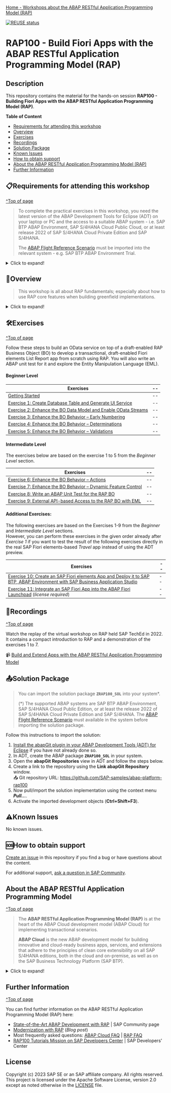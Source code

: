[Home - Workshops about the ABAP RESTful Application Programming Model (RAP)](https://github.com/SAP-samples/abap-platform-rap-workshops/blob/main/README.md)

[![REUSE status](https://api.reuse.software/badge/github.com/SAP-samples/abap-platform-rap100)](https://api.reuse.software/info/github.com/SAP-samples/abap-platform-rap100)

<!--
# SAP-samples/repository-template
This default template for SAP Samples repositories includes files for README, LICENSE, and .reuse/dep5. All repositories on github.com/SAP-samples will be created based on this template.

# Containing Files

1. The LICENSE file:
In most cases, the license for SAP sample projects is `Apache 2.0`.

2. The .reuse/dep5 file: 
The [Reuse Tool](https://reuse.software/) must be used for your samples project. You can find the .reuse/dep5 in the project initial. Please replace the parts inside the single angle quotation marks < > by the specific information for your repository.

3. The README.md file (this file):
Please edit this file as it is the primary description file for your project. You can find some placeholder titles for sections below.
-->

# RAP100 - Build Fiori Apps with the ABAP RESTful Application Programming Model (RAP)
<!-- Please include descriptive title -->

<!--- Register repository https://api.reuse.software/register, then add REUSE badge:
[![REUSE status](https://api.reuse.software/badge/github.com/SAP-samples/REPO-NAME)](https://api.reuse.software/info/github.com/SAP-samples/REPO-NAME)
-->

## Description
<!-- Please include SEO-friendly description -->

This repository contains the material for the hands-on session **RAP100 - Building Fiori Apps with the ABAP RESTful Application Programming Model (RAP)**. 

**Table of Content**
- [Requirements for attending this workshop](#requirements-for-attending-this-workshop)
- [Overview](#overview)
- [Exercises](#exercises)
- [Recordings](#recordings)
- [Solution Package](#solution-package)
- [Known Issues](#known-issues)
- [How to obtain support](#how-to-obtain-support)
- [About the ABAP RESTful Application Programming Model (RAP)](#about-the-abap-restful-application-programming-model)
- [Further Information](#further-information)

## 📋Requirements for attending this workshop 
[^Top of page](#)

> To complete the practical exercises in this workshop, you need the latest version of the ABAP Development Tools for Eclipse (ADT) on your laptop or PC and the access to a suitable ABAP system - i.e. SAP BTP ABAP Environment, SAP S/4HANA Cloud Public Cloud, or at least release 2022 of SAP S/4HANA Cloud Private Edition and SAP S/4HANA.
> 
> The [ABAP Flight Reference Scenario](https://github.com/SAP-samples/abap-platform-refscen-flight) must be imported into the relevant system - e.g. SAP BTP ABAP Environment Trial. 

<details>
  <summary>Click to expand!</summary>

The requirements to follow the exercises in this repository are:
1. [Install the latest Eclipse platform and the latest ABAP Development Tools (ADT) plugin](https://developers.sap.com/tutorials/abap-install-adt.html)
2. [Create an user on the SAP BTP ABAP Environment Trial](https://developers.sap.com/tutorials/abap-environment-trial-onboarding.html) (_Read exception below_)
3. [Create an ABAP Cloud Project](https://developers.sap.com/tutorials/abap-environment-create-abap-cloud-project.html)
4. [Adapt the Web Browser settings in your ADT installation](https://github.com/SAP-samples/abap-platform-rap-workshops/blob/main/requirements_rap_workshops.md#4-adapt-the-web-browser-settings-in-your-adt-installation)   

>> ⚠ **Exception regarding SAP-led events such as "ABAP Developer Day" and "SAP CodeJam"**:   
>> → A dedicated ABAP system for the hands-on workshop participants will be provided.   
>> → Access to the system details for the workshop will be provided by the instructors during the session.
>> 
</details>

## 🔎Overview

<!-- #### Current Business Scenario -->
> This workshop is all about RAP fundamentals; especially about how to use RAP core features when building greenfield implementations.

<details>
  <summary>Click to expand!</summary>
  
In this hands-on session we will guide you through the development of the OData service of a SAP Fiori elements based _Travel Processing App_ with RAP, using the _managed_ business object (BO) runtime implementation with semantic key and internal unmanaged early numbering. We will give you more details on the scenario in the different exercises.

The resulting app will look like this:

![Travel App](exercises/images/rap100_travelapp01.png)

The OData service you are going to implement is based on the _ABAP Flight Reference Scenario_. To set the business context, the scenario is the following: The department responsible for managing worldwide Travels for multiple Agencies is requesting you to build a new Fiori app with draft capabilities for processing (i.e. creating, updating and deleting) Travels.

Below is the simplified data model underlying the app.

![Travel App](exercises/images/rap100_datamodel01.png)

> **Please note**:   
> The purpose of the different exercises is to show you how to implement the different RAP core features - and less on having the perfect business scenario.
> To remove a certain complexity in the implementation, we will use a very simplified data model with only one BO node, the _Travel_ entity.   
> For implementation examples with more than one BO node, you can have a look at:
> - Workshop **[DEV260](../readme.md)**
> - RAP Development Guide on the SAP Help Portal: **[Develop Applications](https://help.sap.com/viewer/923180ddb98240829d935862025004d6/Cloud/en-US/4cff5dff7f2642cab54e993c840a163e.html)**

</details>


## 🛠Exercises
[^Top of page](#)

Follow these steps to build an OData service on top of a draft-enabled RAP Business Object (BO) to develop a transactional, draft-enabled Fiori elements List Report app from scratch using RAP. You will also write an ABAP unit test for it and explore the Entity Manipulation Language (EML).

#### Beginner Level

<!--
> ⚠️ Skip the _Getting Started_ exercise and start directly with [Exercise 1](exercises/ex01/README.md) 
-->

| Exercises | -- |
| ------------- |  -- |
| [Getting Started](exercises/ex0/README.md) | -- |
| [Exercise 1: Create Database Table and Generate UI Service](exercises/ex01/README.md) | -- |
| [Exercise 2: Enhance the BO Data Model and Enable OData Streams](exercises/ex02/README.md) | -- |
| [Exercise 3: Enhance the BO Behavior – Early Numbering](exercises/ex03/README.md) | -- |
| [Exercise 4: Enhance the BO Behavior – Determinations](exercises/ex04/README.md) | -- |
| [Exercise 5: Enhance the BO Behavior – Validations](exercises/ex05/README.md) | -- |

#### Intermediate Level
The exercises below are based on the exercise 1 to 5 from the _Beginner Level_ section.

| Exercises | -- |
| ------------- |  -- |
| [Exercise 6: Enhance the BO Behavior – Actions](exercises/ex06/README.md) | -- |
| [Exercise 7: Enhance the BO Behavior – Dynamic Feature Control](exercises/ex07/README.md) | -- |
| [Exercise 8: Write an ABAP Unit Test for the RAP BO](exercises/ex08/README.md) | -- |
| [Exercise 9: External API-based Access to the RAP BO with EML](exercises/ex09/README.md) | -- |

#### Additional Exercises: 
The following exercises are based on the Exercises 1-9 from the _Beginner_ and _Intermediate Level_ sections.   
However, you can perform these exercises in the given order already after _Exercise 1_ if you want to test the result of the following exercises directly in the real SAP Fiori elements-based _Travel_ app instead of using the ADT preview.

| Exercises | -- |
| ------------- |  -- |
| [Exercise 10: Create an SAP Fiori elements App and Deploy it to SAP BTP, ABAP Environment with SAP Business Application Studio](https://developers.sap.com/tutorials/abap-environment-deploy-fiori-elements-ui.html) | -- |
| [Exercise 11: Integrate an SAP Fiori App into the ABAP Fiori Launchpad](https://developers.sap.com/tutorials/abap-environment-integrate-app-into-flp.html) (_license required_)| -- |

   
## 🔁Recordings
[^Top of page](#)

Watch the replay of the virtual workshop on RAP held SAP TechEd in 2022. It contains a compact introduction to RAP and a demonstration of the exercises 1 to 7.

📹 <a href="http://www.youtube.com/watch?feature=player_embedded&v=BNoUYkizM30" target="_blank">Build and Extend Apps with the ABAP RESTful Application Programming Model</a> 

## 📤Solution Package

> You can import the solution package **`ZRAP100_SOL`** into your system*. 
>
> (*) The supported ABAP systems are SAP BTP ABAP Environment, SAP S/4HANA Cloud Public Edition, or at least the release 2022 of SAP S/4HANA Cloud Private Edition and SAP S/4HANA.
> The [ABAP Flight Reference Scenario](https://github.com/SAP-samples/abap-platform-refscen-flight) must available in the system before importing the solution package.

Follow this instructions to import the solution:

1. [Install the abapGit plugin in your ABAP Development Tools (ADT) for Eclipse](https://developers.sap.com/tutorials/abap-install-abapgit-plugin.html) if you have not already done so.
2. In ADT, create the ABAP package **`ZRAP100_SOL`** in your system.
3. Open the **abapGit Repositories** view in ADT and follow the steps below.  
4. Create a link to the repository using the **Link abapGit Repository** window.    
    📤 Git repository URL: https://github.com/SAP-samples/abap-platform-rap100
5. Now pull/import the solution implementation using the context menu _**Pull...**_.
6. Activate the imported development objects (**Ctrl+Shift+F3**).

## ⚠Known Issues
No known issues. 

## 🆘How to obtain support
[Create an issue](../../issues) in this repository if you find a bug or have questions about the content.
 
For additional support, [ask a question in SAP Community](https://answers.sap.com/questions/ask.html).

## About the ABAP RESTful Application Programming Model
[^Top of page](#)

> The **ABAP RESTful Application Programming Model (RAP)** is at the heart of the ABAP Cloud development model (ABAP Cloud) for implementing transactional scenarios.
> 
> **ABAP Cloud** is the new ABAP development model for building innovative and cloud-ready business apps, services, and extensions that adhere to the principles of clean core extensibility on all SAP S/4HANA editions, both in the cloud and on-premise, as well as on the SAP Business Technology Platform (SAP BTP).

<details>
<summary>Click to expand!</summary>

The _ABAP RESTful Application Programming Model_ (RAP) is an enabler for improving the user experience and innovating business processes in ABAP-based SAP solutions by leveraging SAP Fiori, SAP HANA, and the cloud. 

RAP offers a set of concepts, tools, languages, and powerful frameworks for efficiently building cloud-ready, transactional SAP Fiori apps, web APIs, and local APIs in the cloud and on-premise. It is a long-term strategic solution for ABAP development on SAP’s flagship product SAP S/4HANA, in the cloud and on-premise (as of release 1909), as well as on the SAP BTP ABAP Environment.

The illustration below shows the high-level end-to-end development stack when working with RAP.  

![RAP Big Picture](exercises/images/rap_bigpicture.png)

> **Learn more**: [Modern ABAP Development with the ABAP RESTful Application Programming Model (RAP)](https://community.sap.com/topics/abap/rap)

</details>

## Further Information
[^Top of page](#)

You can find further information on the ABAP RESTful Application Programming Model (RAP) here:
 - [State-of-the-Art ABAP Development with RAP](https://community.sap.com/topics/abap/rap) | SAP Community page   
 - [Modernization with RAP](https://blogs.sap.com/2021/10/18/modernization-with-rap/) (_Blog post_)   
 - Most frequently asked questions: [ABAP Cloud FAQ](https://community.sap.com/topics/abap/abap-cloud-faq) | [RAP FAQ](https://blogs.sap.com/2020/10/16/abap-restful-application-programming-model-faq/)    
 - [RAP100 Tutorials Mission on SAP Developers Center](https://developers.sap.com/mission.sap-fiori-abap-rap100.html) | SAP Developers' Center

<!--
## Contributing
If you wish to contribute code, offer fixes or improvements, please send a pull request. Due to legal reasons, contributors will be asked to accept a DCO when they create the first pull request to this project. This happens in an automated fashion during the submission process. SAP uses [the standard DCO text of the Linux Foundation](https://developercertificate.org/).
-->

## License
Copyright (c) 2023 SAP SE or an SAP affiliate company. All rights reserved. This project is licensed under the Apache Software License, version 2.0 except as noted otherwise in the [LICENSE](LICENSE) file.
